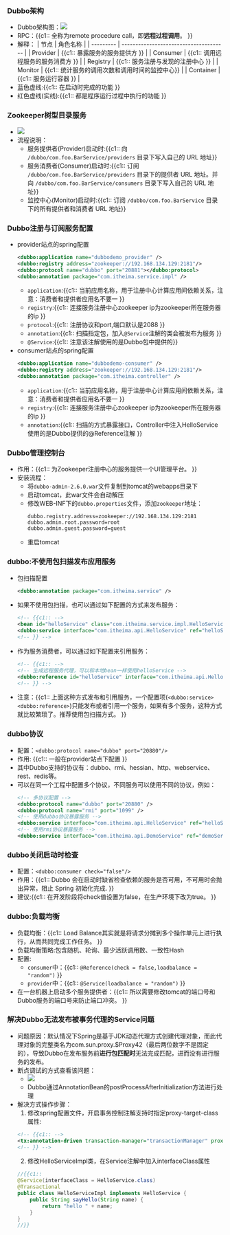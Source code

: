 ### Dubbo架构 [	](Dubbo_20201115082829520)

+ Dubbo架构图：![](https://gitee.com/xieyun714/nodeimage/raw/master/img/Dubbo_2.png)
+ RPC：{{c1:: 全称为remote procedure call，即**远程过程调用**。 }}
+ 解释：
| 节点      | 角色名称                               |
| --------- | -------------------------------------- |
| Provider  | {{c1:: 暴露服务的服务提供方                  }} |
| Consumer  | {{c1:: 调用远程服务的服务消费方              }} |
| Registry  | {{c1:: 服务注册与发现的注册中心              }} |
| Monitor   | {{c1:: 统计服务的调用次数和调用时间的监控中心}} |
| Container | {{c1:: 服务运行容器                          }} |
+ 蓝色虚线:{{c1:: 在启动时完成的功能 }}
+ 红色虚线(实线):{{c1:: 都是程序运行过程中执行的功能 }}

### Zookeeper树型目录服务 [	](Dubbo_20201115082829522)
+ ![](https://gitee.com/xieyun714/nodeimage/raw/master/img/Dubbo_3.png)
+ 流程说明：
  - 服务提供者(Provider)启动时:{{c1:: 向 `/dubbo/com.foo.BarService/providers` 目录下写入自己的 URL 地址}}
  - 服务消费者(Consumer)启动时:{{c1:: 订阅 `/dubbo/com.foo.BarService/providers` 目录下的提供者 URL 地址。并向 `/dubbo/com.foo.BarService/consumers` 目录下写入自己的 URL 地址}}
  - 监控中心(Monitor)启动时:{{c1:: 订阅 `/dubbo/com.foo.BarService` 目录下的所有提供者和消费者 URL 地址}}

### Dubbo注册与订阅服务配置 [	](Dubbo_20201115082829525)
+ provider站点的spring配置
  ```xml
  <dubbo:application name="dubbodemo_provider" />
  <dubbo:registry address="zookeeper://192.168.134.129:2181"/>
  <dubbo:protocol name="dubbo" port="20881"></dubbo:protocol>
  <dubbo:annotation package="com.itheima.service.impl" />
  ```
  + `application`:{{c1:: 当前应用名称，用于注册中心计算应用间依赖关系，注意：消费者和提供者应用名不要一 }}
  + `registry`:{{c1:: 连接服务注册中心zookeeper ip为zookeeper所在服务器的ip }}
  + `protocol`:{{c1:: 注册协议和port,端口默认是2088 }}
  + `annotation`:{{c1:: 扫描指定包，加入`@Service`注解的类会被发布为服务 }}
  + `@Service`:{{c1:: 注意该注解使用的是Dubbo包中提供的}}
+ consumer站点的spring配置
  ```xml
  <dubbo:application name="dubbodemo-consumer" />
  <dubbo:registry address="zookeeper://192.168.134.129:2181"/>
  <dubbo:annotation package="com.itheima.controller" />
  ```
  + `application`:{{c1:: 当前应用名称，用于注册中心计算应用间依赖关系，注意：消费者和提供者应用名不要一 }}
  + `registry`:{{c1:: 连接服务注册中心zookeeper ip为zookeeper所在服务器的ip }}
  + `annotation`:{{c1:: 扫描的方式暴露接口，Controller中注入HelloService使用的是Dubbo提供的@Reference注解 }}

### Dubbo管理控制台 [	](Dubbo_20201115082829528)
+ 作用：{{c1:: 为Zookeeper注册中心的服务提供一个UI管理平台。 }}
+ 安装流程：
  + 将`dubbo-admin-2.6.0.war`文件复制到tomcat的webapps目录下
  + 启动tomcat，此war文件会自动解压
  + 修改WEB-INF下的`dubbo.properties`文件，添加`zookeeper`地址：
    ```Properites
    dubbo.registry.address=zookeeper://192.168.134.129:2181
    dubbo.admin.root.password=root
    dubbo.admin.guest.password=guest
    ```
  + 重启tomcat


### dubbo:不使用包扫描发布应用服务 [	](Dubbo_20201115082829530)
+ 包扫描配置
  ```xml
  <dubbo:annotation package="com.itheima.service" />
  ```
+ 如果不使用包扫描，也可以通过如下配置的方式来发布服务：
  ```xml
  <!-- {{c1:: -->
  <bean id="helloService" class="com.itheima.service.impl.HelloServiceImpl" />
  <dubbo:service interface="com.itheima.api.HelloService" ref="helloService" />
  <!-- }} -->
  ```
+ 作为服务消费者，可以通过如下配置来引用服务：
  ```xml
  <!-- {{c1:: -->
  <!-- 生成远程服务代理，可以和本地bean一样使用helloService -->
  <dubbo:reference id="helloService" interface="com.itheima.api.HelloService" />
  <!-- }} -->
  ```
+ 注意：{{c1:: 上面这种方式发布和引用服务，一个配置项(`<dubbo:service>` `<dubbo:reference>`)只能发布或者引用一个服务，如果有多个服务，这种方式就比较繁琐了。推荐使用包扫描方式。 }}

### dubbo协议 [	](Dubbo_20201115082829532)
+ 配置：`<dubbo:protocol name="dubbo" port="20880"/>`
+ 作用: {{c1:: 一般在provider站点下配置 }}
+ 其中Dubbo支持的协议有：dubbo、rmi、hessian、http、webservice、rest、redis等。
+ 可以在同一个工程中配置多个协议，不同服务可以使用不同的协议，例如：
  ```xml
  <!-- 多协议配置 -->
  <dubbo:protocol name="dubbo" port="20880" />
  <dubbo:protocol name="rmi" port="1099" />
  <!-- 使用dubbo协议暴露服务 -->
  <dubbo:service interface="com.itheima.api.HelloService" ref="helloService" protocol="dubbo" />
  <!-- 使用rmi协议暴露服务 -->
  <dubbo:service interface="com.itheima.api.DemoService" ref="demoService" protocol="rmi" /> 
  ```

### dubbo关闭启动时检查 [	](Dubbo_20201115082829535)

+ 配置：`<dubbo:consumer check="false"/>`
+ 作用：{{c1:: Dubbo 会在启动时缺省检查依赖的服务是否可用，不可用时会抛出异常，阻止 Spring 初始化完成. }}
+ 建议:{{c1:: 在开发阶段将check值设置为false，在生产环境下改为true。 }}

### dubbo:负载均衡 [	](Dubbo_20201115082829539)
+ 负载均衡：{{c1:: Load Balance其实就是将请求分摊到多个操作单元上进行执行，从而共同完成工作任务。 }}
+ 负载均衡策略:包含随机、轮询、最少活跃调用数、一致性Hash
+ 配置:
  + `consumer`中：{{c1:: `@Reference(check = false,loadbalance = "random")` }}
  + `provider`中：{{c1:: `@Service(loadbalance = "random")` }}
+ 在一台机器上启动多个服务提供者：{{c1:: 所以需要修改tomcat的端口号和Dubbo服务的端口号来防止端口冲突。 }}

### 解决Dubbo无法发布被事务代理的Service问题 [	](Dubbo_20201115082829541)
+ 问题原因：默认情况下Spring是基于JDK动态代理方式创建代理对象，而此代理对象的完整类名为com.sun.proxy.$Proxy42（最后两位数字不是固定的），导致Dubbo在发布服务前**进行包匹配时**无法完成匹配，进而没有进行服务的发布。
+ 断点调试的方式查看该问题：
  + ![](https://gitee.com/xieyun714/nodeimage/raw/master/img/Dubbo_14.png)
  + Dubbo通过AnnotationBean的postProcessAfterInitialization方法进行处理
+ 解决方式操作步骤：
  1. 修改spring配置文件，开启事务控制注解支持时指定proxy-target-class属性:
    ```xml
    <!-- {{c1:: -->
    <tx:annotation-driven transaction-manager="transactionManager" proxy-target-class="true"/>
    <!-- }} -->
    ```
  2. 修改HelloServiceImpl类，在Service注解中加入interfaceClass属性
    ```java
    //{{c1::
    @Service(interfaceClass = HelloService.class)
    @Transactional
    public class HelloServiceImpl implements HelloService {
        public String sayHello(String name) {
            return "hello " + name;
        }
    }
    //}}
    ```

